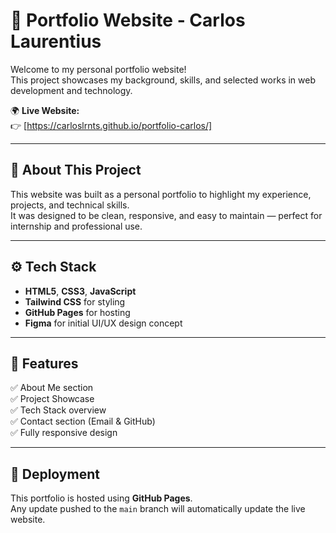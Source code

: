 # 💼 Portfolio Website - Carlos Laurentius

Welcome to my personal portfolio website!  
This project showcases my background, skills, and selected works in web development and technology.

🌍 **Live Website:**  
👉 [https://carloslrnts.github.io/portfolio-carlos/]

---

## 🧠 About This Project
This website was built as a personal portfolio to highlight my experience, projects, and technical skills.  
It was designed to be clean, responsive, and easy to maintain — perfect for internship and professional use.

---

## ⚙️ Tech Stack
- **HTML5**, **CSS3**, **JavaScript**
- **Tailwind CSS** for styling
- **GitHub Pages** for hosting
- **Figma** for initial UI/UX design concept

---

## 🧩 Features
✅ About Me section  
✅ Project Showcase  
✅ Tech Stack overview  
✅ Contact section (Email & GitHub)  
✅ Fully responsive design  

---

## 🚀 Deployment
This portfolio is hosted using **GitHub Pages**.  
Any update pushed to the `main` branch will automatically update the live website.
